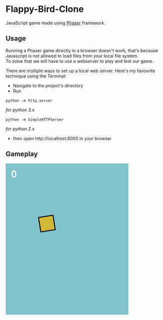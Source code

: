 # Flappy-Bird-Clone
JavaScript game made using [Phaser](https://phaser.io/) framework.

## Usage
Running a Phaser game directly in a browser doesn't work, that's because Javascript is not allowed to load files from your local file system.  
To solve that we will have to use a webserver to play and test our game.

There are multiple ways to set up a local web server. Here's my favourite technique using the Terminal:
- Navigate to the project's directory
- Run

```
python -m http.server
```
_for python 3.x_

```
python -m SimpleHTTPServer
```
_for python 2.x_

- then open http://localhost:8000 in your browser

## Gameplay
![GIF of game](https://github.com/yousefelassal/Flappy-Bird-Clone/blob/efe94acd68c7d132bb3ea3de3cbfbe8fb064af09/Flappy-GIF.gif)
